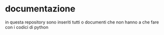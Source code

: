 # documentazione
in questa repository sono inseriti tutti o documenti che non hanno a che fare con i codici di python

